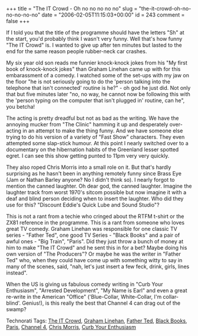 +++
title = "The IT Crowd - Oh no no no no no"
slug = "the-it-crowd-oh-no-no-no-no-no"
date = "2006-02-05T11:15:03+00:00"
id = 243
comment = false
+++

If I told you that the title of the programme should have the letters "Sh" at the start, you'd probably think I wasn't very funny. Well that's how funny "The IT Crowd" is. I wanted to give up after ten minutes but lasted to the end for the same reason people rubber-neck car crashes.

My six year old son reads me funnier knock-knock jokes from his "My first book of knock-knock jokes" than Graham Linehan came up with for this embarassment of a comedy. I watched some of the set-ups with my jaw on the floor "he is not seriously going to do the 'person talking into the telephone that isn't connected' routine is he?" - oh god he just did. Not only that but five minutes later "no, no way, he cannot now be following this with the 'person typing on the computer that isn't plugged in' routine, can he", you betcha!

The acting is pretty dreadful but not as bad as the writing. We have the annoying mucker from "The Clinic" hamming it up and desperately over-acting in an attempt to make the thing funny. And we have someone else trying to do his version of a variety of "Fast Show" characters. They even attempted some slap-stick humour. At this point I nearly switched over to a documentary on the hibernation habits of the Greenland lesser spotted egret. I can see this show getting punted to 11pm very very quickly.

They also roped Chris Morris into a small role on it. But that's hardly surprising as he hasn't been in anything remotely funny since Brass Eye (Jam or Nathan Barley anyone? No I didn't think so). I nearly forgot to mention the canned laughter. Oh dear god, the canned laughter. Imagine the laughter track from worst 1970's sitcom possible but now imagine it with a deaf and blind person deciding when to insert the laughter. Who did they use for this? "Discount Eddie's Quick Lube and Sound Studio"?

This is not a rant from a techie who cringed about the RTFM t-shirt or the ZX81 reference in the programme. This is a rant from someone who loves great TV comedy. Graham Linehan was responsible for one classic TV series - "Father Ted", one good TV Series - "Black Books" and a pair of awful ones - "Big Train",  "Paris". Did they just throw a bunch of money at him to make "The IT Crowd" and he sent this in for a bet? Maybe doing his own version of "The Producers"? Or maybe he was the writer in "Father Ted" who, when they could have come up with something witty to say in many of the scenes, said, "nah, let's just insert a few feck, drink, girls, lines instead".

When the US is giving us fabulous comedy writing in "Curb Your Enthusiasm", "Arrested Development", "My Name is Earl" and even a great re-write in the American "Office" ('Blue-Collar, White-Collar, I'm collar-blind'. Genius!), is this really the best that Channel 4 can drag out of the swamp?

Technorati Tags: [The IT Crowd](http://technorati.com/tag/The%20IT%20Crowd), [Graham Linehan](http://technorati.com/tag/Graham%20Linehan), [Father Ted](http://technorati.com/tag/Father%20Ted), [Black Books](http://technorati.com/tag/Black%20Books), [Paris](http://technorati.com/tag/Paris), [Channel 4](http://technorati.com/tag/Channel%204), [Chris Morris](http://technorati.com/tag/Chris%20Morris), [Curb Your Enthusiasm](http://technorati.com/tag/Curb%20Your%20Enthusiasm)
